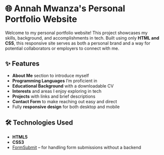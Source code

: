 # 🌐 Annah Mwanza's Personal Portfolio Website

Welcome to my personal portfolio website! This project showcases my skills, background, and accomplishments in tech.
Built using only **HTML and CSS**, this responsive site serves as both a personal brand and a way for potential collaborators or employers to connect with me.



## ✨ Features

- **About Me** section to introduce myself
- **Programming Languages** I’m proficient in
- **Educational Background** with a downloadable CV
- **Interests** and areas I enjoy exploring in tech
- **Projects** with links and brief descriptions
- **Contact Form** to make reaching out easy and direct
- Fully **responsive design** for both desktop and mobile



## 🛠️ Technologies Used

- **HTML5**
- **CSS3**
- [FormSubmit](https://formsubmit.co/) – for handling form submissions without a backend






